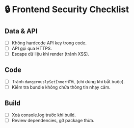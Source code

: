 # 🔒 Frontend Security Checklist

## Data & API
- [ ] Không hardcode API key trong code.
- [ ] API gọi qua HTTPS.
- [ ] Escape dữ liệu khi render (tránh XSS).

## Code
- [ ] Tránh `dangerouslySetInnerHTML` (chỉ dùng khi bắt buộc).
- [ ] Kiểm tra bundle không chứa thông tin nhạy cảm.

## Build
- [ ] Xoá console.log trước khi build.
- [ ] Review dependencies, gỡ package thừa.
